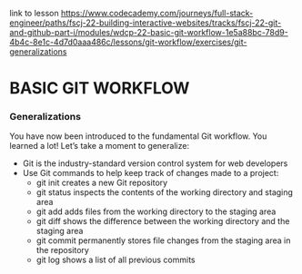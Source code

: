 link to lesson
https://www.codecademy.com/journeys/full-stack-engineer/paths/fscj-22-building-interactive-websites/tracks/fscj-22-git-and-github-part-i/modules/wdcp-22-basic-git-workflow-1e5a88bc-78d9-4b4c-8e1c-4d7d0aaa486c/lessons/git-workflow/exercises/git-generalizations


# BASIC GIT WORKFLOW

### Generalizations

You have now been introduced to the fundamental Git workflow. You learned a lot! Let’s take a moment to generalize:

- Git is the industry-standard version control system for web developers
- Use Git commands to help keep track of changes made to a project:
  - git init creates a new Git repository
  - git status inspects the contents of the working directory and staging area
  - git add adds files from the working directory to the staging area
  - git diff shows the difference between the working directory and the staging area
  - git commit permanently stores file changes from the staging area in the repository
  - git log shows a list of all previous commits
